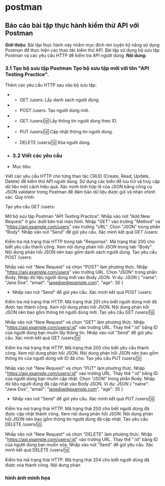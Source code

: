 # postman

## Báo cáo bài tập thực hành kiểm thử API với Postman 
**Giới thiệu:** 
Bài tập thực hành này nhằm mục đích rèn luyện kỹ năng sử dụng Postman để thực hiện các thao tác kiểm thử API. 
Bài tập sử dụng bộ sưu tập Postman và các yêu cầu HTTP để kiểm tra API người dùng. 
**Nội dung:** 
### 3.1 Tạo bộ sưu tập Postman Tạo bộ sưu tập mới với tên "API Testing Practice". 
Thêm các yêu cầu HTTP sau vào bộ sưu tập: 
* * GET /users: Lấy danh sách người dùng.
* * POST /users: Tạo người dùng mới.
* * GET /users/:id: Lấy thông tin người dùng theo ID.
* * PUT /users/:id: Cập nhật thông tin người dùng.
* * DELETE /users/:id: Xóa người dùng.
* ### 3.2 Viết các yêu cầu

* Mục tiêu:

Viết các yêu cầu HTTP cho từng thao tác CRUD (Create, Read, Update, Delete) để kiểm thử API người dùng.
Sử dụng các biến để lưu trữ và truy cập dữ liệu một cách hiệu quả.
Xác minh tính hợp lệ của JSON bằng công cụ JSON validator trong Postman để đảm bảo dữ liệu được gửi và nhận chính xác.
Quy trình:

Tạo yêu cầu GET /users:

Mở bộ sưu tập Postman "API Testing Practice".
Nhấp vào nút "Add New Request" ở góc dưới bên trái màn hình.
Nhập "GET" vào trường "Method" và "https://api.example.com/users" vào trường "URL".
Chọn "JSON" trong phần "Body".
Nhấp vào nút "Send" để gửi yêu cầu.
Xác minh kết quả GET /users:

Kiểm tra mã trạng thái HTTP trong tab "Response". Mã trạng thái 200 cho biết yêu cầu thành công.
Xem nội dung phản hồi JSON trong tab "Body". Nội dung phản hồi JSON nên bao gồm danh sách người dùng.
Tạo yêu cầu POST /users:

Nhấp vào nút "New Request" và chọn "POST" làm phương thức.
Nhập "https://api.example.com/users" vào trường URL.
Chọn "JSON" trong phần Body.
Nhập dữ liệu người dùng mới vào Body JSON. Ví dụ:
JSON
{
  "name": "Jane Doe",
  "email": "janedoe@example.com",
  "age": 30
}

* Nhấp vào nút "Send" để gửi yêu cầu.
Xác minh kết quả POST /users:

Kiểm tra mã trạng thái HTTP. Mã trạng thái 201 cho biết người dùng mới đã được tạo thành công.
Xem nội dung phản hồi JSON. Nội dung phản hồi JSON nên bao gồm thông tin người dùng mới.
Tạo yêu cầu GET /users/:id:

Nhấp vào nút "New Request" và chọn "GET" làm phương thức.
Nhập "https://api.example.com/users/:id" vào trường URL.
Thay thế ":id" bằng ID của người dùng bạn muốn lấy thông tin.
Nhấp vào nút "Send" để gửi yêu cầu.
Xác minh kết quả GET /users/:id:

Kiểm tra mã trạng thái HTTP. Mã trạng thái 200 cho biết yêu cầu thành công.
Xem nội dung phản hồi JSON. Nội dung phản hồi JSON nên bao gồm thông tin của người dùng với ID đã cho.
Tạo yêu cầu PUT /users/:id:

Nhấp vào nút "New Request" và chọn "PUT" làm phương thức.
Nhập "https://api.example.com/users/:id" vào trường URL.
Thay thế ":id" bằng ID của người dùng bạn muốn cập nhật.
Chọn "JSON" trong phần Body.
Nhập dữ liệu người dùng đã cập nhật vào Body JSON. Ví dụ:
JSON
{
  "name": "Jane Doe",
  "email": "janedoe@example.com",
  "age": 35
}
* Nhấp vào nút "Send" để gửi yêu cầu.
Xác minh kết quả PUT /users/:id:

Kiểm tra mã trạng thái HTTP. Mã trạng thái 200 cho biết người dùng đã được cập nhật thành công.
Xem nội dung phản hồi JSON. Nội dung phản hồi JSON nên bao gồm thông tin người dùng đã cập nhật.
Tạo yêu cầu DELETE /users/:id:

Nhấp vào nút "New Request" và chọn "DELETE" làm phương thức.
Nhập "https://api.example.com/users/:id" vào trường URL.
Thay thế ":id" bằng ID của người dùng bạn muốn xóa.
Nhấp vào nút "Send" để gửi yêu cầu.
Xác minh kết quả DELETE /users/:id:

Kiểm tra mã trạng thái HTTP. Mã trạng thái 204 cho biết người dùng đã được xóa thành công.
Nội dung phản


  
### hình ảnh minh họa 

